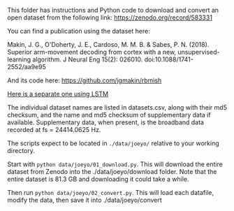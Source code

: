 This folder has instructions and Python code to download and convert
an open dataset from the following link:
https://zenodo.org/record/583331

You can find a publication using the dataset here:

Makin, J. G., O'Doherty, J. E., Cardoso, M. M. B. & Sabes, P. N. (2018).
Superior arm-movement decoding from cortex with a new, unsupervised-learning algorithm.
J Neural Eng 15(2): 026010. doi:10.1088/1741-2552/aa9e95

And its code here: https://github.com/jgmakin/rbmish 

[Here is a separate one using LSTM](https://arxiv.org/abs/1901.00708)


The individual dataset names are listed in datasets.csv, along with their md5
checksum, and the name and md5 checksum of supplementary data if available.
Supplementary data, when present, is the broadband data recorded at
fs = 24414.0625 Hz.

The scripts expect to be located in `./data/joeyo/` relative to your working
directory.

Start with `python data/joeyo/01_download.py`. This will download the entire dataset
from Zenodo into the ./data/joeyo/download folder.
Note that the entire dataset is 81.3 GB and downloading it could take a while.

Then run `python data/joeyo/02_convert.py`. This will load each datafile, modify the
data, then save it into ./data/joeyo/convert